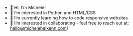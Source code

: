 - 👋 Hi, I’m Michele!
- 👀 I’m interested in Python and HTML/CSS
- 🌱 I’m currently learning how to code responsive websites
- 💞️ I’m interested in collaborating - feel free to reach out at: hello@michelehelkenn.com!

<!---
mahelkenn/mahelkenn is a ✨ special ✨ repository because its `README.md` (this file) appears on your GitHub profile.
You can click the Preview link to take a look at your changes.
--->
